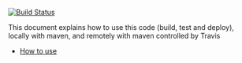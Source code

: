 [![Build Status](https://travis-ci.org/malthew/first-ci-test-with-startcode.svg?branch=master)](https://travis-ci.org/malthew/first-ci-test-with-startcode)

This document explains how to use this code (build, test and deploy), locally with maven, and remotely with maven controlled by Travis
 - [How to use](https://docs.google.com/document/d/1K6s6Tt65bzB8bCSE_NUE8alJrLRNTKCwax3GEm4OjOE/edit?usp=sharing)
